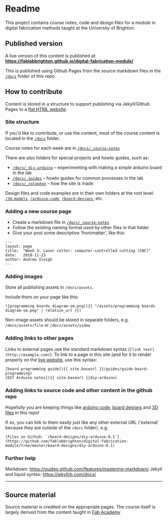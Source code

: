 # Readme

This project contains course notes, code and design files for a module in digital fabrication methods taught at the University of Brighton.

## Published version

A live version of this content is published at: **https://fablabbrighton.github.io/digital-fabrication-module/**

This is published using Github Pages from the source markdown files in the [`/docs`](https://github.com/fablabbrighton/digital-fabrication-module/tree/master/docs) folder of this repo.

## How to contribute

Content is stored in a structure to support publishing via Jekyll/Github Pages to a [flat HTML website](https://fablabbrighton.github.io/digital-fabrication-module/).


### Site structure

If you'd like to contribute, or use the content, most of the course content is located in the [`/docs`](https://github.com/fablabbrighton/digital-fabrication-module/tree/master/docs) folder.

Course notes for each week are in [`/docs/_course-notes`](https://github.com/fablabbrighton/digital-fabrication-module/tree/master/docs/_course-notes)

There are also folders for special projects and howto guides, such as:

* [`/docs/_diy-arduino`](https://github.com/fablabbrighton/digital-fabrication-module/tree/master/docs/_diy-arduino) – experimenting with making a simple arduino board in the lab
* [`/docs/_guides`](https://github.com/fablabbrighton/digital-fabrication-module/tree/master/docs/_guides) – howto guides for common processes in the lab
* [`/docs/_colophon`](https://github.com/fablabbrighton/digital-fabrication-module/tree/master/docs/_colophon) – how the site is made

Design files and code examples are in their own folders at the root level: [`/3d-models`](https://github.com/fablabbrighton/digital-fabrication-module/tree/master/3d-models), [`/arduino-code`](https://github.com/fablabbrighton/digital-fabrication-module/tree/master/arduino-code), [`/board-designs`](https://github.com/fablabbrighton/digital-fabrication-module/tree/master/board-designs), etc.

### Adding a new course page

* Create a markdown file in [`/docs/_course-notes`](https://github.com/fablabbrighton/digital-fabrication-module/tree/master/docs/_course-notes)
* Follow the existing naming format used by other files in that folder
* Give your post some descriptive 'frontmatter', like this:

```
---
layout: page
title:  "Week 3: Laser cutter: computer-controlled cutting (CNC)"
date:   2018-11-23
author: Andrew Sleigh
---
```

### Adding images

Store all publishing assets in `/docs/assets`.

Include them on your page like this:

```
![programming boards diagram-sm.png]({{ "/assets/programming boards diagram-sm.png" | relative_url }})
```

Non-image assets should be stored in separate folders, e.g. `/docs/assets/file` or `/docs/assets/video`

### Adding links to other pages

Links to external pages use the standard markdown syntax (`[link text](http://example.com)`). To link to a page in this site (and for it to render properly on the [live website](https://fablabbrighton.github.io/digital-fabrication-module/), use this syntax:

```
[board programming guide]({{ site.baseurl }}/guides/guide-board-programming)
[DIY Arduino notes]({{ site.baseurl }}diy-arduino)
```


### Adding links to source code and other content in the github repo

Hopefully you are keeping things like [arduino code](https://github.com/fablabbrighton/digital-fabrication-module/tree/master/arduino-code), [board designs](https://github.com/fablabbrighton/digital-fabrication-module/tree/master/board-designs) and [3D files](https://github.com/fablabbrighton/digital-fabrication-module/tree/master/3d-models) in this repo!

If so, you can link to them easily just like any other external URL ('external' because they are outside of the `/docs` folder). e.g. 

```
[Files on Github: `/board-designs/diy-arduino-0.1`](https://github.com/fablabbrighton/digital-fabrication-module/tree/master/board-designs/diy-arduino-0.1)
```


### Further help

Markdown: https://guides.github.com/features/mastering-markdown/
Jekyll and liquid syntax: https://jekyllrb.com/docs/




---

## Source material

Source material is credited on the appropriate pages. The course itself is largely derived from the content taught in [Fab Academy](http://fabacademy.org)
